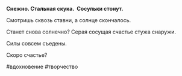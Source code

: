 **Снежно. Стальная скука.  Сосульки стонут.** 

  

Смотришь сквозь ставни, а солнце скончалось. 

Станет снова солнечно? Серая сосущая счастье стужа снаружи.

  

Силы совсем съедены. 

Скоро счастье?

#вдохновение #творчество 
